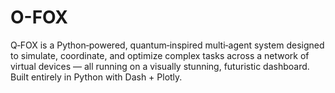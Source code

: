 # O-FOX
Q‑FOX is a Python‑powered, quantum‑inspired multi‑agent system designed to simulate, coordinate, and optimize complex tasks across a network of virtual devices — all running on a visually stunning, futuristic dashboard.  Built entirely in Python with Dash + Plotly.
